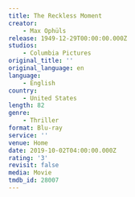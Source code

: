 ```yaml
---
title: The Reckless Moment
creator:
    - Max Ophüls
release: 1949-12-29T00:00:00.000Z
studios:
    - Columbia Pictures
original_title: ''
original_language: en
language:
    - English
country:
    - United States
length: 82
genre:
    - Thriller
format: Blu-ray
service: ''
venue: Home
date: 2019-10-02T04:00:00.000Z
rating: '3'
revisit: false
media: Movie
tmdb_id: 28007
---
```



